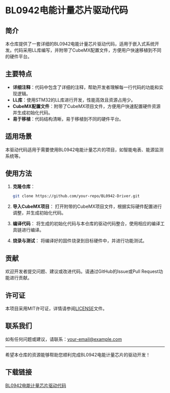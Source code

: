 # BL0942电能计量芯片驱动代码

## 简介

本仓库提供了一套详细的BL0942电能计量芯片驱动代码，适用于嵌入式系统开发。代码采用LL库编写，并附带了CubeMX配置文件，方便用户快速移植到不同的硬件平台。

## 主要特点

- **详细注释**：代码中包含了详细的注释，帮助开发者理解每一行代码的功能和实现逻辑。
- **LL库**：使用STM32的LL库进行开发，性能高效且资源占用少。
- **CubeMX配置文件**：附带了CubeMX项目文件，方便用户快速配置硬件资源并生成初始化代码。
- **易于移植**：代码结构清晰，易于移植到不同的硬件平台。

## 适用场景

本驱动代码适用于需要使用BL0942电能计量芯片的项目，如智能电表、能源监测系统等。

## 使用方法

1. **克隆仓库**：
   ```bash
   git clone https://github.com/your-repo/BL0942-Driver.git
   ```

2. **导入CubeMX项目**：
   打开附带的CubeMX项目文件，根据实际硬件配置进行调整，并生成初始化代码。

3. **编译代码**：
   将生成的初始化代码与本仓库的驱动代码整合，使用相应的编译工具链进行编译。

4. **烧录与测试**：
   将编译好的固件烧录到目标硬件中，并进行功能测试。

## 贡献

欢迎开发者提交问题、建议或改进代码。请通过GitHub的Issue或Pull Request功能进行贡献。

## 许可证

本项目采用MIT许可证，详情请参阅[LICENSE](LICENSE)文件。

## 联系我们

如有任何问题或建议，请联系：[your-email@example.com](mailto:your-email@example.com)

---

希望本仓库的资源能够帮助您顺利完成BL0942电能计量芯片的驱动开发！

## 下载链接

[BL0942电能计量芯片驱动代码](https://pan.quark.cn/s/f64dbab3aa97)